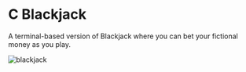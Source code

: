 # C Blackjack
A terminal-based version of Blackjack where you can bet your fictional money as you play.

![blackjack](https://github.com/user-attachments/assets/57d800c0-10fd-4c7d-a49b-cc43c57e8a93)
